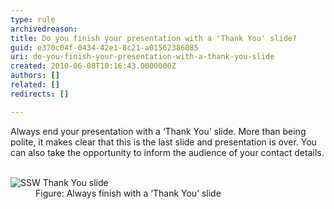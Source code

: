 ```yaml
---
type: rule
archivedreason: 
title: Do you finish your presentation with a 'Thank You' slide?
guid: e370c04f-0434-42e1-8c21-a01562386085
uri: do-you-finish-your-presentation-with-a-thank-you-slide
created: 2010-06-08T10:16:43.0000000Z
authors: []
related: []
redirects: []

---
```



Always end your presentation with a ‘Thank You’ slide. More than being polite, it  makes clear that this is the last slide and presentation is over. You can also take the opportunity to inform the audience of your contact details.
<br><excerpt class='endintro'></excerpt><br>

  <dl>
    <dt><img class="ms-rteCustom-ImageArea" alt="SSW Thank You slide" src="/Standards/Communication/RulesToBetterPowerpointPresentations/PublishingImages/ThankSlide.jpg" /> </dt>
    <dd class="ms-rteCustom-FigureNormal">Figure&#58; Always finish with a ‘Thank You’ slide </dd>
</dl>



